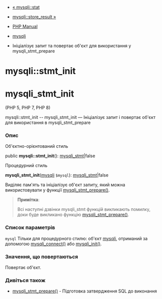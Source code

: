 - [« mysqli::stat](mysqli.stat.md)
- [mysqli::store_result »](mysqli.store-result.md)

- [PHP Manual](index.md)
- [mysqli](class.mysqli.md)
- Ініціалізує запит та повертає об'єкт для використання у
mysqli_stmt_prepare

# mysqli::stmt_init

# mysqli_stmt_init

(PHP 5, PHP 7, PHP 8)

mysqli::stmt_init -- mysqli_stmt_init — Ініціалізує запит і
повертає об'єкт для використання в mysqli_stmt_prepare

### Опис

Об'єктно-орієнтований стиль

public **mysqli::stmt_init**():
[mysqli_stmt](class.mysqli-stmt.md)\|false

Процедурний стиль

**mysqli_stmt_init**([mysqli](class.mysqli.md) `$mysql`):
[mysqli_stmt](class.mysqli-stmt.md)\|false

Виділяє пам'ять та ініціалізує об'єкт запиту, який можна
використовувати у функції
[mysqli_stmt_prepare()](mysqli-stmt.prepare.md).

> **Примітка**:
>
> Всі наступні дзвінки mysqli_stmt функцій викликають помилку, доки
> буде викликано функцію
> [mysqli_stmt_prepare()](mysqli-stmt.prepare.md).

### Список параметрів

`mysql`
Тільки для процедурного стилю: об'єкт [mysqli](class.mysqli.md),
отриманий за допомогою [mysqli_connect()](function.mysqli-connect.md)
або [mysqli_init()](mysqli.init.md).

### Значення, що повертаються

Повертає об'єкт.

### Дивіться також

- [mysqli_stmt_prepare()](mysqli-stmt.prepare.md) - Підготовка
затвердження SQL до виконання
